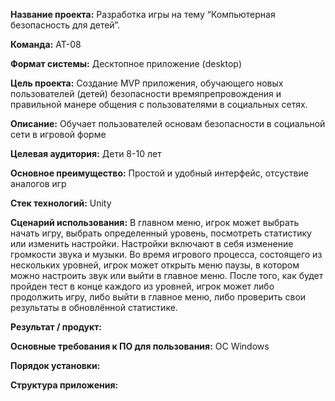 <b>Название проекта:</b> Разработка игры на тему “Компьютерная безопасность для детей”.

<b>Команда:</b> АТ-08

<b>Формат системы:</b> Десктопное приложение (desktop)

<b>Цель проекта:</b>
Создание MVP приложения, обучающего новых пользователей (детей) безопасности времяпрепровождения и правильной манере общения с пользователями в социальных сетях.

<b>Описание:</b>
Обучает пользователей основам безопасности в социальной сети в игровой форме

<b>Целевая аудитория:</b> Дети 8-10 лет

<b>Основное преимущество:</b> Простой и удобный интерфейс, отсуствие аналогов игр

<b>Стек технологий:</b> Unity

<b>Сценарий использования:</b>
В главном меню, игрок может выбрать начать игру, выбрать определенный уровень, посмотреть статистику или изменить настройки. Настройки включают в себя изменение громкости звука и музыки. Во время игрового процесса, состоящего из нескольких уровней, игрок может открыть меню паузы, в котором можно настроить звук или выйти в главное меню. После того, как будет пройден тест в конце каждого из уровней, игрок может либо продолжить игру, либо выйти в главное меню, либо проверить свои результаты в обновлённой статистике.

<b>Результат / продукт:</b> 

<b>Основные требования к ПО для пользования:</b> ОС Windows

<b>Порядок установки:</b> 

<b>Структура приложения:</b> 
